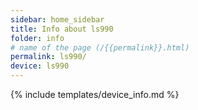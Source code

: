 ```yaml
---
sidebar: home_sidebar
title: Info about ls990
folder: info
# name of the page (/{{permalink}}.html)
permalink: ls990/
device: ls990
---
```

{% include templates/device_info.md %}
